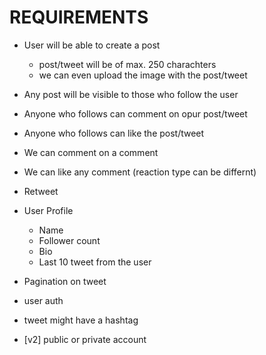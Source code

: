 # REQUIREMENTS

- User will be able to create a post
    - post/tweet will be of max. 250 charachters
    - we can even upload the image with the post/tweet

- Any post will be visible to those who follow the user
- Anyone who follows can comment on opur post/tweet
- Anyone who follows can like the post/tweet
- We can comment on a comment
- We can like any comment (reaction type can be differnt)
- Retweet

- User Profile
   - Name
   - Follower count
   - Bio
   - Last 10 tweet from the user

- Pagination on tweet
- user auth
- tweet might have a hashtag



- [v2] public or private account
